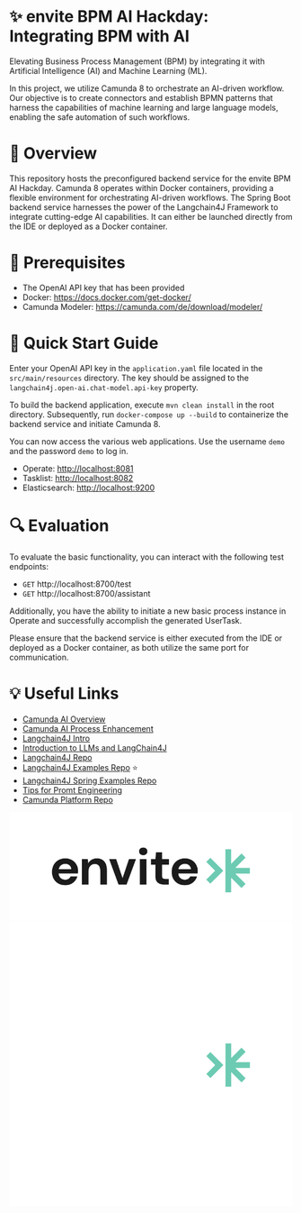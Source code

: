 # ✨ envite BPM AI Hackday: Integrating BPM with AI

Elevating Business Process Management (BPM) by integrating it with Artificial Intelligence (AI) and Machine Learning (ML).

In this project, we utilize Camunda 8 to orchestrate an AI-driven workflow. Our objective is to create connectors and establish BPMN patterns that harness the capabilities of machine learning and large language models, enabling the safe automation of such workflows.

# 🔭 Overview
This repository hosts the preconfigured backend service for the envite BPM AI Hackday. Camunda 8 operates within Docker containers, providing a flexible environment for orchestrating AI-driven workflows. The Spring Boot backend service harnesses the power of the Langchain4J Framework to integrate cutting-edge AI capabilities. It can either be launched directly from the IDE or deployed as a Docker container.

# 📙 Prerequisites
- The OpenAI API key that has been provided
- Docker: https://docs.docker.com/get-docker/
- Camunda Modeler: https://camunda.com/de/download/modeler/

# 🚀 Quick Start Guide
Enter your OpenAI API key in the `application.yaml` file located in the `src/main/resources` directory. The key should be assigned to the `langchain4j.open-ai.chat-model.api-key` property.

To build the backend application, execute `mvn clean install` in the root directory. Subsequently, run `docker-compose up --build` to containerize the backend service and initiate Camunda 8.

You can now access the various web applications. Use the username `demo` and the password `demo` to log in.
- Operate: [http://localhost:8081](http://localhost:8081)
- Tasklist: [http://localhost:8082](http://localhost:8082)
- Elasticsearch: [http://localhost:9200](http://localhost:9200)

# 🔍 Evaluation
To evaluate the basic functionality, you can interact with the following test endpoints:
- `GET` http://localhost:8700/test
- `GET` http://localhost:8700/assistant

Additionally, you have the ability to initiate a new basic process instance in Operate and successfully accomplish the generated UserTask.

Please ensure that the backend service is either executed from the IDE or deployed as a Docker container, as both utilize the same port for communication.

# 💡 Useful Links
- [Camunda AI Overview](https://camunda.com/resources/leverage-ai-powered-automation/)
- [Camunda AI Process Enhancement](https://camunda.com/blog/2024/02/how-artificial-intelligence-can-enhance-business-process/)
- [Langchain4J Intro](https://docs.langchain4j.dev/intro)
- [Introduction to LLMs and LangChain4J](https://www.baeldung.com/java-langchain-basics)
- [Langchain4J Repo](https://github.com/langchain4j/langchain4j)
- [Langchain4J Examples Repo](https://github.com/langchain4j/langchain4j-examples) ⭐
- [Langchain4J Spring Examples Repo](https://github.com/langchain4j/langchain4j-spring)
- [Tips for Promt Engineering](https://medium.com/@karankakwani/mastering-prompt-engineering-for-chatgpt-tips-tricks-and-best-practices-a2d01b703dab)
- [Camunda Platform Repo](https://github.com/camunda/camunda-platform)

![envite consulting GmbH](assets/envite-black.png#gh-light-mode-only)
![envite consulting GmbH](assets/envite-white.png#gh-dark-mode-only)